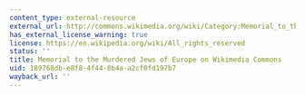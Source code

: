 ```yaml
---
content_type: external-resource
external_url: http://commons.wikimedia.org/wiki/Category:Memorial_to_the_Murdered_Jews_of_Europe
has_external_license_warning: true
license: https://en.wikipedia.org/wiki/All_rights_reserved
status: ''
title: Memorial to the Murdered Jews of Europe on Wikimedia Commons
uid: 189768db-e8f8-4f44-8b4a-a2cf0fd197b7
wayback_url: ''
---
```

